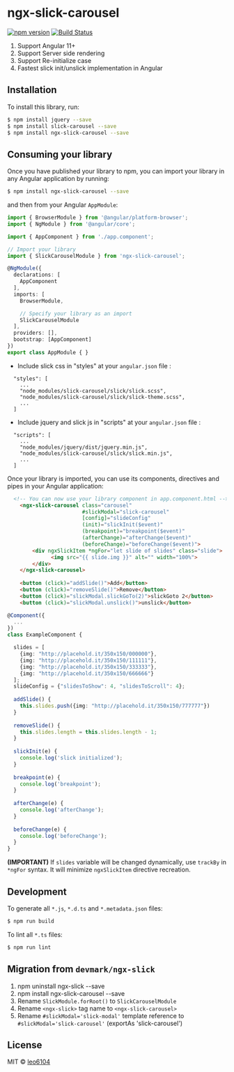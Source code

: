 # ngx-slick-carousel

[![npm version](https://badge.fury.io/js/ngx-slick-carousel.svg)](https://badge.fury.io/js/ngx-slick-carousel)
[![Build Status](https://travis-ci.com/leo6104/ngx-slick-carousel.svg?branch=master)](https://travis-ci.com/leo6104/ngx-slick-carousel)

1. Support Angular 11+
2. Support Server side rendering
3. Support Re-initialize case
4. Fastest slick init/unslick implementation in Angular

## Installation

To install this library, run:

```bash
$ npm install jquery --save
$ npm install slick-carousel --save
$ npm install ngx-slick-carousel --save
```

## Consuming your library

Once you have published your library to npm, you can import your library in any Angular application by running:

```bash
$ npm install ngx-slick-carousel --save
```

and then from your Angular `AppModule`:

```typescript
import { BrowserModule } from '@angular/platform-browser';
import { NgModule } from '@angular/core';

import { AppComponent } from './app.component';

// Import your library
import { SlickCarouselModule } from 'ngx-slick-carousel';

@NgModule({
  declarations: [
    AppComponent
  ],
  imports: [
    BrowserModule,

    // Specify your library as an import
    SlickCarouselModule
  ],
  providers: [],
  bootstrap: [AppComponent]
})
export class AppModule { }
```

- Include slick css in "styles" at your `angular.json` file  :
```
  "styles": [
    ...
    "node_modules/slick-carousel/slick/slick.scss",
    "node_modules/slick-carousel/slick/slick-theme.scss",
    ...
  ]
```

- Include jquery and slick js in "scripts" at your `angular.json` file  :
```
  "scripts": [
    ...
    "node_modules/jquery/dist/jquery.min.js",
    "node_modules/slick-carousel/slick/slick.min.js",
    ...
  ]
```

Once your library is imported, you can use its components, directives and pipes in your Angular application:
```html
  <!-- You can now use your library component in app.component.html -->
    <ngx-slick-carousel class="carousel" 
                        #slickModal="slick-carousel" 
                        [config]="slideConfig" 
                        (init)="slickInit($event)"
                        (breakpoint)="breakpoint($event)"
                        (afterChange)="afterChange($event)"
                        (beforeChange)="beforeChange($event)">
        <div ngxSlickItem *ngFor="let slide of slides" class="slide">
              <img src="{{ slide.img }}" alt="" width="100%">
        </div>
    </ngx-slick-carousel>
    
    <button (click)="addSlide()">Add</button>
    <button (click)="removeSlide()">Remove</button>
    <button (click)="slickModal.slickGoTo(2)">slickGoto 2</button>
    <button (click)="slickModal.unslick()">unslick</button>
```

```typescript
@Component({
  ...
})
class ExampleComponent {

  slides = [
    {img: "http://placehold.it/350x150/000000"},
    {img: "http://placehold.it/350x150/111111"},
    {img: "http://placehold.it/350x150/333333"},
    {img: "http://placehold.it/350x150/666666"}
  ];
  slideConfig = {"slidesToShow": 4, "slidesToScroll": 4};
  
  addSlide() {
    this.slides.push({img: "http://placehold.it/350x150/777777"})
  }
  
  removeSlide() {
    this.slides.length = this.slides.length - 1;
  }
  
  slickInit(e) {
    console.log('slick initialized');
  }
  
  breakpoint(e) {
    console.log('breakpoint');
  }
  
  afterChange(e) {
    console.log('afterChange');
  }
  
  beforeChange(e) {
    console.log('beforeChange');
  }
}
```

**(IMPORTANT)** If `slides` variable will be changed dynamically, use `trackBy` in `*ngFor` syntax. It will minimize `ngxSlickItem` directive recreation.

## Development

To generate all `*.js`, `*.d.ts` and `*.metadata.json` files:

```bash
$ npm run build
```

To lint all `*.ts` files:

```bash
$ npm run lint
```

## Migration from `devmark/ngx-slick`
1. npm uninstall ngx-slick --save
1. npm install ngx-slick-carousel --save
1. Rename `SlickModule.forRoot()` to `SlickCarouselModule`
1. Rename `<ngx-slick>` tag name to `<ngx-slick-carousel>`
1. Rename `#slickModal='slick-modal'` template reference to `#slickModal='slick-carousel'` (exportAs 'slick-carousel')

## License

MIT © [leo6104](mailto:heo@mapiacompany.com)
